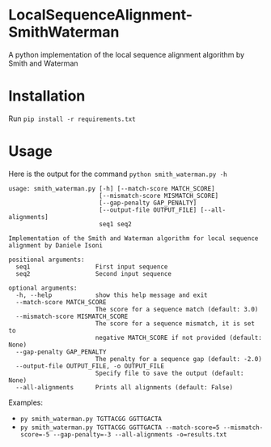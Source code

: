 # LocalSequenceAlignment-SmithWaterman
A python implementation of the local sequence alignment algorithm by Smith and Waterman

# Installation

Run
``` pip install -r requirements.txt ```

# Usage

Here is the output for the command `python smith_waterman.py -h`

```
usage: smith_waterman.py [-h] [--match-score MATCH_SCORE]
                         [--mismatch-score MISMATCH_SCORE]
                         [--gap-penalty GAP_PENALTY]
                         [--output-file OUTPUT_FILE] [--all-alignments]
                         seq1 seq2

Implementation of the Smith and Waterman algorithm for local sequence
alignment by Daniele Isoni

positional arguments:
  seq1                  First input sequence
  seq2                  Second input sequence

optional arguments:
  -h, --help            show this help message and exit
  --match-score MATCH_SCORE
                        The score for a sequence match (default: 3.0)
  --mismatch-score MISMATCH_SCORE
                        The score for a sequence mismatch, it is set to
                        negative MATCH_SCORE if not provided (default: None)
  --gap-penalty GAP_PENALTY
                        The penalty for a sequence gap (default: -2.0)
  --output-file OUTPUT_FILE, -o OUTPUT_FILE
                        Specify file to save the output (default: None)
  --all-alignments      Prints all alignments (default: False)
```

Examples:
- `py smith_waterman.py TGTTACGG GGTTGACTA`
- `py smith_waterman.py TGTTACGG GGTTGACTA --match-score=5 --mismatch-score=-5 --gap-penalty=-3 --all-alignments -o=results.txt`